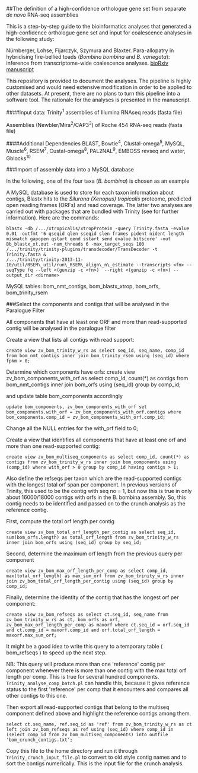 
##The definition of a high-confidence orthologue gene set from separate *de novo* RNA-seq assemblies

This is a step-by-step guide to the bioinformatics analyses that generated a high-confidence orthologue gene set and input for coalescence analyses in the following study:

Nürnberger, Lohse, Fijarczyk, Szymura and Blaxter. Para-allopatry in hybridising fire-bellied toads (*Bombina bombina* and *B. variegata*): inference from transcriptome-wide coalescence analyses. [bioRxiv manuscript](http://biorxiv.org/content/early/2015/10/28/030056)

This repository is provided to document the analyses. The pipeline is highly customised and would need extensive modification in order to be applied to other datasets. At present, there are no plans to turn this pipeline into a software tool. The rationale for the analyses is presented in the manuscript. 


####Input data:
Trinity<sup>1</sup> assemblies of Illumina RNAseq reads (fasta file)

Assemblies (Newbler/Mira<sup>2</sup>/CAP3<sup>3</sup>) of Roche 454 RNA-seq reads (fasta file)

####Additional Dependencies
BLAST, Bowtie<sup>4</sup>, Clustal-omega<sup>5</sup>, MySQL, Muscle<sup>6</sup>,  RSEM<sup>7</sup>, Custal-omega<sup>8</sup>, PAL2NAL<sup>9</sup>, EMBOSS revseq and water, Gblocks<sup>10</sup>


###Import of assembly data into a MySQL database

In the following, one of the four taxa (*B. bombina*) is chosen as an example

A MySQL database is used to store for each taxon information about contigs, Blastx hits to the *Silurana (Xenopus) tropicalis* proteome, predicted open reading frames (ORFs) and read coverage. The latter two analyses are carried out with packages that are bundled with Trinity (see for further information). Here are the commands:

	blastx -db /.../xtropicalis/xtropProtein -query Trinity.fasta -evalue 0.01 -outfmt '6 qseqid qlen sseqid slen frames pident nident length mismatch gapopen qstart qend sstart send evalue bitscore' -out Bb_blastx_xt.out -num_threads 6 -max_target_seqs 100
	/.../trinity/trinity-plugins/transdecoder/TransDecoder -t Trinity.fasta &
	/.../trinity/trinity-2013-11-10/util/RSEM\_util/run\_RSEM\_align\_n\_estimate --transcripts <fn> --seqType fq --left <(gunzip -c <fn>)  --right <(gunzip -c <fn>) --output_dir <dirname>

MySQL tables: bom\_nmt_contigs, bom\_blastx\_xtrop, bom\_orfs, bom\_trinity\_rsem

###Select the components and contigs that will be analysed in the Paralogue Filter

All components that have at least one ORF and more than read-supported contig will be analysed in the paralogue filter

Create a view that lists all contigs with read support:

	create view zv_bom_trinity_w_rs as select seq_id, seq_name, comp_id from bom_nmt_contigs inner join bom_trinity_rsem using (seq_id) where fpkm > 0;

Determine which components have orfs:
	create view zv_bom_components_with_orf as select comp_id, count(*) as contigs from bom_nmt_contigs inner join bom_orfs using (seq_id) group by comp_id;

and update table bom_components accordingly

	update bom_components, zv_bom_components_with_orf set bom_components.with_orf = zv_bom_components_with_orf.contigs where bom_components.comp_id = zv_bom_components_with_orf.comp_id;

Change all the NULL entries for the with_orf field to 0;

Create a view that identifies all components that have at least one orf and more than one read-supported contig:

	create view zv_bom_multiseq_components as select comp_id, count(*) as contigs from zv_bom_trinity_w_rs inner join bom_components using (comp_id) where with_orf > 0 group by comp_id having contigs > 1;

Also define the refseqs per taxon which are the read-supported contigs with the longest total orf span per component. In previous versions of Trinity, this used to be the contig with seq no = 1, but now this is true in only about 16000/18000 contigs with orfs in the B. bombina assembly. So, this contig needs to be identified and passed on to the crunch analysis as the reference contig.

First, compute  the total orf length per contig

	create view zv_bom_total_orf_length_per_contig as select seq_id, sum(bom_orfs.length) as total_orf_length from zv_bom_trinity_w_rs inner join bom_orfs using (seq_id) group by seq_id;

Second, determine the maximum orf length from the previous query per component

	create view zv_bom_max_orf_length_per_comp as select comp_id, max(total_orf_length) as max_sum_orf from zv_bom_trinity_w_rs inner join zv_bom_total_orf_length_per_contig using (seq_id) group by comp_id;

Finally, determine the identity of the contig that has the longest orf per component:

	create view zv_bom_refseqs as select ct.seq_id, seq_name from zv_bom_trinity_w_rs as ct, bom_orfs as orf, zv_bom_max_orf_length_per_comp as maxorf where ct.seq_id = orf.seq_id and ct.comp_id = maxorf.comp_id and orf.total_orf_length = maxorf.max_sum_orf;

It might be a good idea to write this query to a temporary table ( bom_refseqs ) to speed up the next step.

NB: This query will produce more than one 'reference' contig per component whenever there is more than one contig with the max total orf length per comp. This is true for several hundred components. `Trinity_analyse_comp_batch.pl` can handle this, because it gives reference status to the first 'reference' per comp that it encounters and compares all other contigs to this one. 

Then export all read-supported contigs that belong to the multiseq component defined above and highlight the reference contigs among them.

	select ct.seq_name, ref.seq_id as 'ref' from zv_bom_trinity_w_rs as ct left join zv_bom_refseqs as ref using (seq_id) where comp_id in (select comp_id from zv_bom_multiseq_components) into outfile 'bom_crunch_contigs.txt';

Copy this file to the home directory and run it through `Trinity_crunch_input_file.pl` to convert to old style contig names and to sort the contigs numerically. This is the input file for the crunch analysis.


